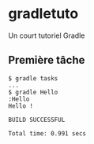 # gradletuto
Un court tutoriel Gradle

## Première tâche
```
$ gradle tasks
...
$ gradle Hello
:Hello
Hello !

BUILD SUCCESSFUL

Total time: 0.991 secs
```
